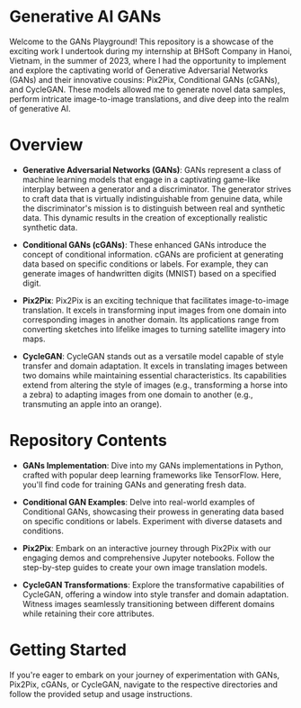 # Generative AI GANs

Welcome to the GANs Playground! This repository is a showcase of the exciting work I undertook during my internship at BHSoft Company in Hanoi, Vietnam, in the summer of 2023, where I had the opportunity to implement and explore the captivating world of Generative Adversarial Networks (GANs) and their innovative cousins: Pix2Pix, Conditional GANs (cGANs), and CycleGAN. These models allowed me to generate novel data samples, perform intricate image-to-image translations, and dive deep into the realm of generative AI.

# Overview

- **Generative Adversarial Networks (GANs)**: GANs represent a class of machine learning models that engage in a captivating game-like interplay between a generator and a discriminator. The generator strives to craft data that is virtually indistinguishable from genuine data, while the discriminator's mission is to distinguish between real and synthetic data. This dynamic results in the creation of exceptionally realistic synthetic data.

- **Conditional GANs (cGANs)**: These enhanced GANs introduce the concept of conditional information. cGANs are proficient at generating data based on specific conditions or labels. For example, they can generate images of handwritten digits (MNIST) based on a specified digit.

- **Pix2Pix**: Pix2Pix is an exciting technique that facilitates image-to-image translation. It excels in transforming input images from one domain into corresponding images in another domain. Its applications range from converting sketches into lifelike images to turning satellite imagery into maps.


- **CycleGAN**: CycleGAN stands out as a versatile model capable of style transfer and domain adaptation. It excels in translating images between two domains while maintaining essential characteristics. Its capabilities extend from altering the style of images (e.g., transforming a horse into a zebra) to adapting images from one domain to another (e.g., transmuting an apple into an orange).

# Repository Contents

- **GANs Implementation**: Dive into my GANs implementations in Python, crafted with popular deep learning frameworks like TensorFlow. Here, you'll find code for training GANs and generating fresh data.

- **Conditional GAN Examples**: Delve into real-world examples of Conditional GANs, showcasing their prowess in generating data based on specific conditions or labels. Experiment with diverse datasets and conditions.

- **Pix2Pix**: Embark on an interactive journey through Pix2Pix with our engaging demos and comprehensive Jupyter notebooks. Follow the step-by-step guides to create your own image translation models.

- **CycleGAN Transformations**: Explore the transformative capabilities of CycleGAN, offering a window into style transfer and domain adaptation. Witness images seamlessly transitioning between different domains while retaining their core attributes.

# Getting Started

If you're eager to embark on your journey of experimentation with GANs, Pix2Pix, cGANs, or CycleGAN, navigate to the respective directories and follow the provided setup and usage instructions.
